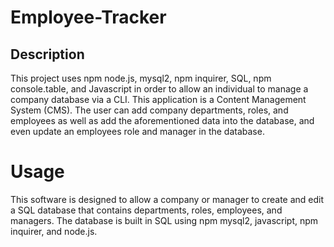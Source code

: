 # Employee-Tracker
## Description 

This project uses npm node.js, mysql2, npm inquirer, SQL, npm console.table, and Javascript in order to allow an individual to manage a company database via a CLI. This application is a Content Management System (CMS). The user can add company departments, roles, and employees as well as add the aforementioned data into the database, and even update an employees role and manager in the database.

# Usage

This software is designed to allow a company or manager to create and edit a SQL database that contains departments, roles, employees, and managers. The database is built in SQL using npm mysql2, javascript, npm inquirer, and node.js.
